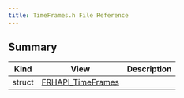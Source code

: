 ```yaml
---
title: TimeFrames.h File Reference
---
```


## Summary
| Kind | View | Description |
|------|------|-------------|
|struct|[FRHAPI_TimeFrames](/unreal-plugins/all/structfrhapi__timeframes/#structFRHAPI__TimeFrames)||
